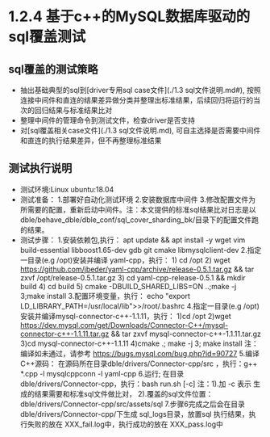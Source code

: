 # 1.2.4 基于c++的MySQL数据库驱动的sql覆盖测试

## sql覆盖的测试策略

- 抽出基础典型的sql到[driver专用sql case文件](./1.3 sql文件说明.md#), 按照连接中间件和直连的结果差异做分类并整理出标准结果，后续回归将运行的当次的回归结果与标准结果比对
- 整理中间件的管理命令到测试文件，检查driver是否支持
- 对[sql覆盖相关case文件](./1.3 sql文件说明.md), 可自主选择是否需要中间件和直连的执行结果差异，但不再整理标准结果

## 测试执行说明

- 测试环境:Linux ubuntu:18.04
- 测试准备：
    1.部署好自动化测试环境
    2.安装数据库中间件
    3.修改配置文件为所需要的配置，重新启动中间件。注：本文提供的标准sql结果比对日志是以 dble/behave_dble/dble_conf/sql_cover_sharding_bk/目录下的配置文件跑的结果。
- 测试步骤：
    1.安装依赖包,执行：
      apt update && apt install -y wget vim build-essential libboost1.65-dev gdb git cmake libmysqlclient-dev
    2.指定一目录(e.g /opt)安装并编译 yaml-cpp，执行：
      1) cd /opt
      2) wget https://github.com/jbeder/yaml-cpp/archive/release-0.5.1.tar.gz && tar zxvf /opt/release-0.5.1.tar.gz
      3) cd yaml-cpp-release-0.5.1 && mkdir build
      4) cd build
      5) cmake -DBUILD_SHARED_LIBS=ON ..;make -j 3;make install
    3.配置环境变量，执行：
      echo "export LD_LIBRARY_PATH=/usr/local/lib">>/root/.bashrc
    4.指定一目录(e.g /opt)安装并编译mysql-connector-c++-1.1.11，执行：
      1)cd /opt
      2)wget https://dev.mysql.com/get/Downloads/Connector-C++/mysql-connector-c++-1.1.11.tar.gz && tar zxvf mysql-connector-c++-1.1.11.tar.gz
      3)cd mysql-connector-c++-1.1.11
      4)cmake .; make -j 3; make install
      注：编译如未通过，请参考 https://bugs.mysql.com/bug.php?id=90727
    5.编译C++源码：
      在源码所在目录dble/drivers/Connector-cpp/src ，执行：g++ *.cpp -l mysqlcppconn -l yaml-cpp
    6.运行;
      在目录dble/drivers/Connector-cpp，执行：bash run.sh [-c]
      注：1).加 -c 表示 生成的结果需要和标准sql文件做比对，
          2).覆盖的sql文件位置：dble/drivers/Connector-cpp/src/assets/sql
    7.步骤6完成之后会在目录dble/drivers/Connector-cpp/下生成 sql_logs目录，放置sql 执行结果，执行失败的放在 XXX_fail.log中，执行成功的放在 XXX_pass.log中
